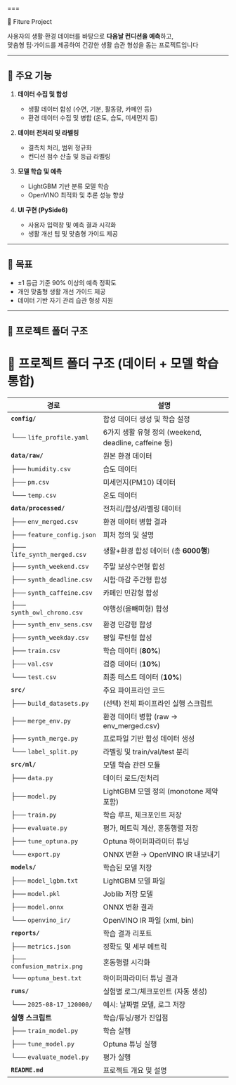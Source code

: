 ===

🌟 Fiture Project

사용자의 생활·환경 데이터를 바탕으로 **다음날 컨디션을 예측**하고,  
맞춤형 팁·가이드를 제공하여 건강한 생활 습관 형성을 돕는 프로젝트입니다

---

## 🚀 주요 기능
1. **데이터 수집 및 합성**  
   - 생활 데이터 합성 (수면, 기분, 활동량, 카페인 등)  
   - 환경 데이터 수집 및 병합 (온도, 습도, 미세먼지 등)

2. **데이터 전처리 및 라벨링**  
   - 결측치 처리, 범위 정규화  
   - 컨디션 점수 산출 및 등급 라벨링

3. **모델 학습 및 예측**  
   - LightGBM 기반 분류 모델 학습  
   - OpenVINO 최적화 및 추론 성능 향상

4. **UI 구현 (PySide6)**  
   - 사용자 입력창 및 예측 결과 시각화  
   - 생활 개선 팁 및 맞춤형 가이드 제공

---

## 🎯 목표
- ±1 등급 기준 90% 이상의 예측 정확도
- 개인 맞춤형 생활 개선 가이드 제공
- 데이터 기반 자기 관리 습관 형성 지원

---


## 📂 프로젝트 폴더 구조

# 📂 프로젝트 폴더 구조 (데이터 + 모델 학습 통합)

| 경로                          | 설명 |
| ----------------------------- | ------------------------------------------------ |
| **`config/`**                 | 합성 데이터 생성 및 학습 설정 |
| └── `life_profile.yaml`       | 6가지 생활 유형 정의 (weekend, deadline, caffeine 등) |
| **`data/raw/`**               | 원본 환경 데이터 |
| ├── `humidity.csv`            | 습도 데이터 |
| ├── `pm.csv`                  | 미세먼지(PM10) 데이터 |
| └── `temp.csv`                | 온도 데이터 |
| **`data/processed/`**         | 전처리/합성/라벨링 데이터 |
| ├── `env_merged.csv`          | 환경 데이터 병합 결과 |
| ├── `feature_config.json`     | 피처 정의 및 설명 |
| ├── `life_synth_merged.csv`   | 생활+환경 합성 데이터 (총 **6000행**) |
| ├── `synth_weekend.csv`       | 주말 보상수면형 합성 |
| ├── `synth_deadline.csv`      | 시험·마감 주간형 합성 |
| ├── `synth_caffeine.csv`      | 카페인 민감형 합성 |
| ├── `synth_owl_chrono.csv`    | 야행성(올빼미형) 합성 |
| ├── `synth_env_sens.csv`      | 환경 민감형 합성 |
| ├── `synth_weekday.csv`       | 평일 루틴형 합성 |
| ├── `train.csv`               | 학습 데이터 (**80%**) |
| ├── `val.csv`                 | 검증 데이터 (**10%**) |
| └── `test.csv`                | 최종 테스트 데이터 (**10%**) |
| **`src/`**                    | 주요 파이프라인 코드 |
| ├── `build_datasets.py`       | (선택) 전체 파이프라인 실행 스크립트 |
| ├── `merge_env.py`            | 환경 데이터 병합 (raw → env_merged.csv) |
| ├── `synth_merge.py`          | 프로파일 기반 합성 데이터 생성 |
| └── `label_split.py`          | 라벨링 및 train/val/test 분리 |
| **`src/ml/`**                 | 모델 학습 관련 모듈 |
| ├── `data.py`                 | 데이터 로드/전처리 |
| ├── `model.py`                | LightGBM 모델 정의 (monotone 제약 포함) |
| ├── `train.py`                | 학습 루프, 체크포인트 저장 |
| ├── `evaluate.py`             | 평가, 메트릭 계산, 혼동행렬 저장 |
| ├── `tune_optuna.py`          | Optuna 하이퍼파라미터 튜닝 |
| └── `export.py`               | ONNX 변환 → OpenVINO IR 내보내기 |
| **`models/`**                 | 학습된 모델 저장 |
| ├── `model_lgbm.txt`          | LightGBM 모델 파일 |
| ├── `model.pkl`               | Joblib 저장 모델 |
| ├── `model.onnx`              | ONNX 변환 결과 |
| └── `openvino_ir/`            | OpenVINO IR 파일 (xml, bin) |
| **`reports/`**                | 학습 결과 리포트 |
| ├── `metrics.json`            | 정확도 및 세부 메트릭 |
| ├── `confusion_matrix.png`    | 혼동행렬 시각화 |
| └── `optuna_best.txt`         | 하이퍼파라미터 튜닝 결과 |
| **`runs/`**                   | 실험별 로그/체크포인트 (자동 생성) |
| └── `2025-08-17_120000/`      | 예시: 날짜별 모델, 로그 저장 |
| **실행 스크립트**             | 학습/튜닝/평가 진입점 |
| ├── `train_model.py`          | 학습 실행 |
| ├── `tune_model.py`           | Optuna 튜닝 실행 |
| └── `evaluate_model.py`       | 평가 실행 |
| **`README.md`**               | 프로젝트 개요 및 설명 |




